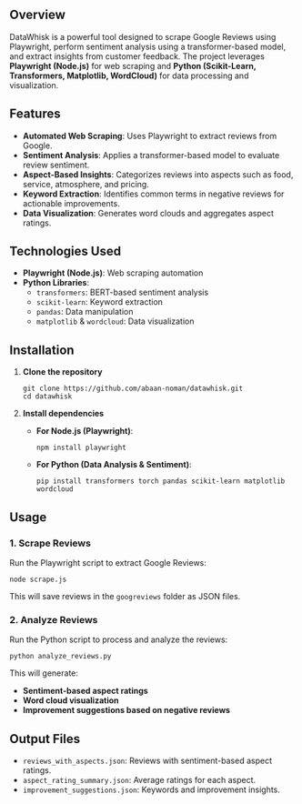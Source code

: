 ## Overview
DataWhisk is a powerful tool designed to scrape Google Reviews using Playwright, perform sentiment analysis using a transformer-based model, and extract insights from customer feedback. 
The project leverages **Playwright (Node.js)** for web scraping and **Python (Scikit-Learn, Transformers, Matplotlib, WordCloud)** for data processing and visualization.

## Features
- **Automated Web Scraping**: Uses Playwright to extract reviews from Google.
- **Sentiment Analysis**: Applies a transformer-based model to evaluate review sentiment.
- **Aspect-Based Insights**: Categorizes reviews into aspects such as food, service, atmosphere, and pricing.
- **Keyword Extraction**: Identifies common terms in negative reviews for actionable improvements.
- **Data Visualization**: Generates word clouds and aggregates aspect ratings.

## Technologies Used
- **Playwright (Node.js)**: Web scraping automation
- **Python Libraries**:
  - `transformers`: BERT-based sentiment analysis
  - `scikit-learn`: Keyword extraction
  - `pandas`: Data manipulation
  - `matplotlib` & `wordcloud`: Data visualization

## Installation
1. **Clone the repository**
   ```
   git clone https://github.com/abaan-noman/datawhisk.git
   cd datawhisk
   ```

2. **Install dependencies**
   - **For Node.js (Playwright)**:
     ```
     npm install playwright
     ```
   - **For Python (Data Analysis & Sentiment)**:
     ```
     pip install transformers torch pandas scikit-learn matplotlib wordcloud
     ```

## Usage
### 1. Scrape Reviews
Run the Playwright script to extract Google Reviews:
```
node scrape.js
```
This will save reviews in the `googreviews` folder as JSON files.

### 2. Analyze Reviews
Run the Python script to process and analyze the reviews:
```
python analyze_reviews.py
```
This will generate:
- **Sentiment-based aspect ratings**
- **Word cloud visualization**
- **Improvement suggestions based on negative reviews**

## Output Files
- `reviews_with_aspects.json`: Reviews with sentiment-based aspect ratings.
- `aspect_rating_summary.json`: Average ratings for each aspect.
- `improvement_suggestions.json`: Keywords and improvement insights.
